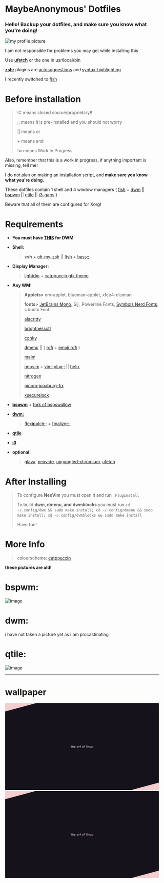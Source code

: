 # MaybeAnonymous' Dotfiles

### Hello! Backup your dotfiles, and make sure you know what you're doing!

<img src="https://user-images.githubusercontent.com/89218161/155859733-59d2fe19-0573-4080-94c4-768a75310412.png" alt="my profile picture" width="200" height="200">

I am not responsible for problems you may get while installing this

Use **[ufetch](https://gitlab.com/jschx/ufetch)** or the one in usr/local/bin

**[zsh:](https://zsh.org)** plugins are [autosuggestions](https://github.com/zsh-users/zsh-autosuggestions/blob/master/INSTALL.md#oh-my-zsh) and [syntax-highlighting](https://github.com/zsh-users/zsh-syntax-highlighting/blob/master/INSTALL.md)

I recently switched to [fish](https://fishshell.com)

# Before installation

> !C means closed source/proprietary!!
> 
> ;; means it is pre-installed and you should not worry
> 
> || means or
> 
> \+ means and
> 
> !w means Work In Progress

Also, remember that this is a work in progress, if anything important is missing, tell me!

I do not plan on making an installation script, and **make sure you know what you're doing.**

These dotfiles contain 1 shell and 4 window managers \( [fish](https://fishshell.com) + [dwm](https://dwm.suckless.org) || [bspwm](https://github.com/baskerville/bspwm) || [qtile](https://www.qtile.org) || [i3-gaps](https://github.com/Airblader/i3) \)

Beware that all of them are configured for Xorg!

# Requirements

* **You must have [THIS](https://github.com/uditkarode/libxft-bgra) for DWM**

* **Shell:**
  
  > **zsh** + [oh-my-zsh](https://ohmyz.sh) || [fish](https://fishshell.com) + [bass;;](https://github.com/edc/bass)

* **Display Manager:**
  
  > [lightdm](https://github.com/canonical/lightdm) + [catppuccin gtk theme](https://github.com/catppuccin/gtk)  

* **Any WM:**
  
  > **Applets>** nm-applet, blueman-applet, xfce4-clipman
  > 
  > **fonts>** [JetBrains Mono](https://www.jetbrains.com/lp/mono/), Siji, Powerline Fonts, [Symbols Nerd Fonts](https://www.nerdfonts.com/), Ubuntu Font
  > 
  > [alacritty](https://alacritty.org)
  > 
  > [brightnessctl](https://github.com/Hummer12007/brightnessctl)
  > 
  > [conky](https://github.com/brndnmtthws/conky)
  > 
  > [dmenu](https://tools.suckless.org/dmenu/) || \( [rofi](https://github.com/davatorium/rofi) + [emoji rofi](https://github.com/Mange/rofi-emoji) \)
  > 
  > [maim](https://github.com/naelstrof/maim)
  > 
  > [neovim](https://neovim.io/) + [vim-plug;;](https://github.com/junegunn/vim-plug) || [helix](https://helix-editor.com)
  > 
  > [nitrogen](https://github.com/l3ib/nitrogen)
  > 
  > [picom-jonaburg-fix](https://github.com/Arian8j2/picom-jonaburg-fix)
  > 
  > [xsecurelock](https://github.com/google/xsecurelock)

* **[bspwm](https://github.com/baskerville/bspwm)** + [fork of bspswallow](https://github.com/MaybeAnonymous/bspswallow)

* **[dwm:](https://dwm.suckless.org)**
  
  > [flexipatch;;](https://github.com/bakkeby/dwm-flexipatch) + [finalizer;;](https://github.com/bakkeby/flexipatch-finalizer)

* **[qtile](https://www.qtile.org)**

* **[i3](https://github.com/Airblader/i3)**

* **optional:**
  
  > [glava](https://github.com/jarcode-foss/glava), [neovide](https://github.com/neovide/neovide), [ungoogled-chromium](https://github.com/Eloston/ungoogled-chromium), [ufetch](https://gitlab.com/jschx/ufetch)

# After Installing

> To configure **NeoVim** you must open it and run `:PlugInstall`
> 
> To build **dwm, dmenu, and dwmblocks** you must run `cd ~/.config/dwm && sudo make install; cd ~/.config/dmenu && sudo make install; cd ~/.config/dwmblocks && sudo make install`
> 
> Have fun!

# More Info

> colourscheme: [catppuccin](https://github.com/catppuccin/catppuccin)

**these pictures are old!**

# bspwm:

![image](https://user-images.githubusercontent.com/89218161/152661623-bfa0f2dc-43dc-46a2-85b0-fa6ce60b243a.png)

# dwm:

i have not taken a picture yet as i am procastinating

# qtile:

![image](https://user-images.githubusercontent.com/89218161/156469155-253b4e20-133d-499c-b425-fc39c6aeb7fa.png)

---

# wallpaper

<img src="HOME/Pictures/Backgrounds/wallpaper.png">

<img src="HOME/Pictures/Backgrounds/wallpaper-old.png">
